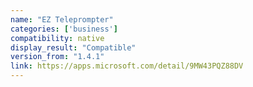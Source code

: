 ```yaml
---
name: "EZ Teleprompter"
categories: ['business']
compatibility: native
display_result: "Compatible"
version_from: "1.4.1"
link: https://apps.microsoft.com/detail/9MW43PQZ88DV
---
```

